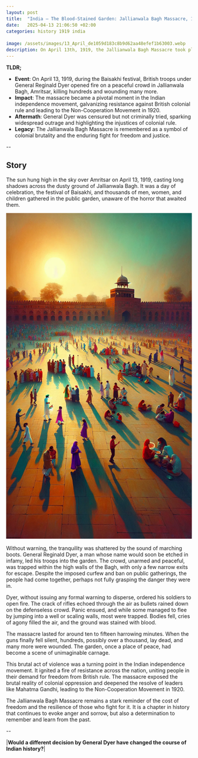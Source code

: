 ```yaml
---
layout: post
title:  "India – The Blood-Stained Garden: Jallianwala Bagh Massacre, 1919"
date:   2025-04-13 21:06:50 +02:00
categories: history 1919 india

image: /assets/images/13_April_de1059d183c8b9d62aa48efef1b63003.webp
description: On April 13th, 1919, the Jallianwala Bagh Massacre took place in Amritsar, India. British troops, under the command of General Dyer, fired on a large crowd of unarmed Indian civilians, resulting in hundreds of deaths and injuries. This event marked a turning point in the Indian independence movement.
---
```


**TLDR;**
- **Event**: On April 13, 1919, during the Baisakhi festival, British troops under General Reginald Dyer opened fire on a peaceful crowd in Jallianwala Bagh, Amritsar, killing hundreds and wounding many more.
- **Impact**: The massacre became a pivotal moment in the Indian independence movement, galvanizing resistance against British colonial rule and leading to the Non-Cooperation Movement in 1920.
- **Aftermath**: General Dyer was censured but not criminally tried, sparking widespread outrage and highlighting the injustices of colonial rule.
- **Legacy**: The Jallianwala Bagh Massacre is remembered as a symbol of colonial brutality and the enduring fight for freedom and justice.

--


## Story
The sun hung high in the sky over Amritsar on April 13, 1919, casting long shadows across the dusty ground of Jallianwala Bagh. It was a day of celebration, the festival of Baisakhi, and thousands of men, women, and children gathered in the public garden, unaware of the horror that awaited them.

![Image](/assets/images/13_April_de1059d183c8b9d62aa48efef1b63003.webp)

Without warning, the tranquility was shattered by the sound of marching boots. General Reginald Dyer, a man whose name would soon be etched in infamy, led his troops into the garden. The crowd, unarmed and peaceful, was trapped within the high walls of the Bagh, with only a few narrow exits for escape. Despite the imposed curfew and ban on public gatherings, the people had come together, perhaps not fully grasping the danger they were in.

Dyer, without issuing any formal warning to disperse, ordered his soldiers to open fire. The crack of rifles echoed through the air as bullets rained down on the defenseless crowd. Panic ensued, and while some managed to flee by jumping into a well or scaling walls, most were trapped. Bodies fell, cries of agony filled the air, and the ground was stained with blood.

The massacre lasted for around ten to fifteen harrowing minutes. When the guns finally fell silent, hundreds, possibly over a thousand, lay dead, and many more were wounded. The garden, once a place of peace, had become a scene of unimaginable carnage.

This brutal act of violence was a turning point in the Indian independence movement. It ignited a fire of resistance across the nation, uniting people in their demand for freedom from British rule. The massacre exposed the brutal reality of colonial oppression and deepened the resolve of leaders like Mahatma Gandhi, leading to the Non-Cooperation Movement in 1920.

The Jallianwala Bagh Massacre remains a stark reminder of the cost of freedom and the resilience of those who fight for it. It is a chapter in history that continues to evoke anger and sorrow, but also a determination to remember and learn from the past.


--

|**Would a different decision by General Dyer have changed the course of Indian history?**|

